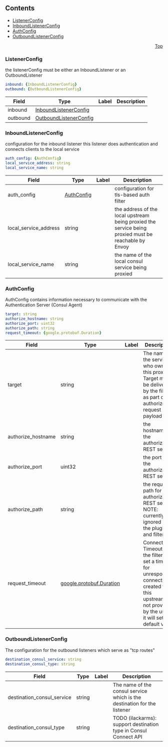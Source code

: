 <a name="top"></a>

## Contents
  - [ListenerConfig](#gloo.api.connect.v1.ListenerConfig)
  - [InboundListenerConfig](#gloo.api.connect.v1.InboundListenerConfig)
  - [AuthConfig](#gloo.api.connect.v1.AuthConfig)
  - [OutboundListenerConfig](#gloo.api.connect.v1.OutboundListenerConfig)



<a name="github.com/solo-io/gloo/pkg/plugins/connect/listener_config"></a>
<p align="right"><a href="#top">Top</a></p>




<a name="gloo.api.connect.v1.ListenerConfig"></a>

### ListenerConfig
the listenerConfig must be either an InboundListener or an OutboundListener


```yaml
inbound: {InboundListenerConfig}
outbound: {OutboundListenerConfig}

```
| Field | Type | Label | Description |
| ----- | ---- | ----- | ----------- |
| inbound | [InboundListenerConfig](github.com/solo-io/gloo/pkg/plugins/connect/listener_config.md#gloo.api.connect.v1.InboundListenerConfig) |  |  |
| outbound | [OutboundListenerConfig](github.com/solo-io/gloo/pkg/plugins/connect/listener_config.md#gloo.api.connect.v1.OutboundListenerConfig) |  |  |






<a name="gloo.api.connect.v1.InboundListenerConfig"></a>

### InboundListenerConfig
configuration for the inbound listener
this listener does authentication and connects
clients to the local service


```yaml
auth_config: {AuthConfig}
local_service_address: string
local_service_name: string

```
| Field | Type | Label | Description |
| ----- | ---- | ----- | ----------- |
| auth_config | [AuthConfig](github.com/solo-io/gloo/pkg/plugins/connect/listener_config.md#gloo.api.connect.v1.AuthConfig) |  | configuration for tls-based auth filter |
| local_service_address | string |  | the address of the local upstream being proxied the service being proxied must be reachable by Envoy |
| local_service_name | string |  | the name of the local consul service being proxied |






<a name="gloo.api.connect.v1.AuthConfig"></a>

### AuthConfig
AuthConfig contains information necessary to
communicate with the Authentication Server (Consul Agent)


```yaml
target: string
authorize_hostname: string
authorize_port: uint32
authorize_path: string
request_timeout: {google.protobuf.Duration}

```
| Field | Type | Label | Description |
| ----- | ---- | ----- | ----------- |
| target | string |  | The name of the service who owns this proxy Target must be delivered by the filter as part of the authorize request payload |
| authorize_hostname | string |  | the hostname of the authorization REST service |
| authorize_port | uint32 |  | the port of the authorization REST service |
| authorize_path | string |  | the request path for the authorization REST service NOTE: currently ignored by the plugin and filter |
| request_timeout | [google.protobuf.Duration](https://developers.google.com/protocol-buffers/docs/reference/csharp/class/google/protobuf/well-known-types/duration) |  | Connection Timeout tells the filter to set a timeout for unresponsive connections created to this upstream. If not provided by the user, it will set to a default value |






<a name="gloo.api.connect.v1.OutboundListenerConfig"></a>

### OutboundListenerConfig
The configuration for the outbound listeners which serve as &#34;tcp routes&#34;


```yaml
destination_consul_service: string
destination_consul_type: string

```
| Field | Type | Label | Description |
| ----- | ---- | ----- | ----------- |
| destination_consul_service | string |  | The name of the consul service which is the destination for the listener |
| destination_consul_type | string |  | TODO (ilackarms): support destination type in Consul Connect API |





 

 

 

